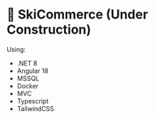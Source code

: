 # 🎿 **SkiCommerce (Under Construction)**

Using:
- .NET 8
- Angular 18
- MSSQL
- Docker
- MVC
- Typescript
- TailwindCSS
